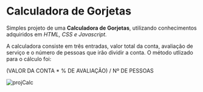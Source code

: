 <h1>Calculadora de Gorjetas</h1>

<p>Simples projeto de uma <b>Calculadora de Gorjetas</b>, utilizando conhecimentos adquiridos em <i>HTML, CSS e Javascript.</i> </p>
<p>A calculadora consiste em três entradas, valor total da conta, avaliação de serviço e o número de pessoas que irão dividir a conta. O método utlizado para o cálculo foi:</p>
<p>(VALOR DA CONTA * % DE AVALIAÇÃO) / Nº DE PESSOAS</p>

![projCalc](https://user-images.githubusercontent.com/75142775/122276543-45315800-cebb-11eb-8f9f-81c6b6f1c6e3.png)
